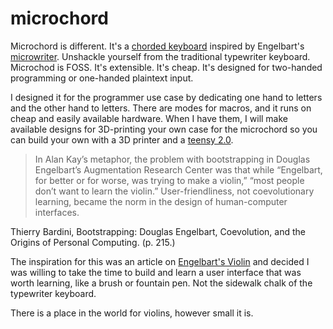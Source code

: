 microchord
===

Microchord is different. It's a [chorded keyboard][1] inspired by Engelbart's
[microwriter][2]. Unshackle yourself from the traditional typewriter keyboard.
Microchod is FOSS. It's extensible. It's cheap. It's designed for two-handed
programming or one-handed plaintext input.

[1]: (http://en.wikipedia.org/wiki/Chorded_keyboard)
[2]: (http://en.wikipedia.org/wiki/Microwriter)

I designed it for the programmer use case by dedicating one hand to letters and
the other hand to letters. There are modes for macros, and it runs on cheap and
easily available hardware. When I have them, I will make available designs for
3D-printing your own case for the microchord so you can build your own with a
3D printer and a [teensy 2.0][3].

[3]: (https://www.pjrc.com/store/teensy.html)

> In Alan Kay’s metaphor, the problem with bootstrapping in Douglas Engelbart’s
> Augmentation Research Center was that while “Engelbart, for better or for
> worse, was trying to make a violin,” “most people don’t want to learn the
> violin.” User-friendliness, not coevolutionary learning, became the norm in
> the design of human-computer interfaces.

Thierry Bardini, Bootstrapping: Douglas Engelbart, Coevolution, and the
Origins of Personal Computing. (p. 215.)

The inspiration for this was an article on [Engelbart's Violin][4] and decided
I was willing to take the time to build and learn a user interface that was
worth learning, like a brush or fountain pen. Not the sidewalk chalk of the
typewriter keyboard.

There is a place in the world for violins, however small it is.

[4]: (http://eclipse.sys-con.com/node/536976)
